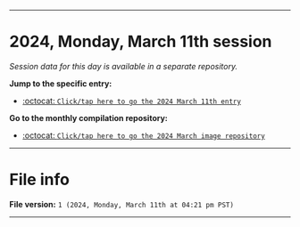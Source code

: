
***

# 2024, Monday, March 11th session

_Session data for this day is available in a separate repository._

**Jump to the specific entry:**

- [:octocat: `Click/tap here to go the 2024 March 11th entry`](https://github.com/seanpm2001/SeansLifeArchive_Images_ModernSmurfsVillage_Y2024_V3/tree/SeansLifeArchive_ModernSmurfsVillage_Y2024_V3_Main-dev/03_March/11/)

**Go to the monthly compilation repository:**

- [:octocat: `Click/tap here to go the 2024 March image repository`](https://github.com/seanpm2001/SeansLifeArchive_Images_ModernSmurfsVillage_Y2024_V3/)

***

# File info

**File version:** `1 (2024, Monday, March 11th at 04:21 pm PST)`

***
